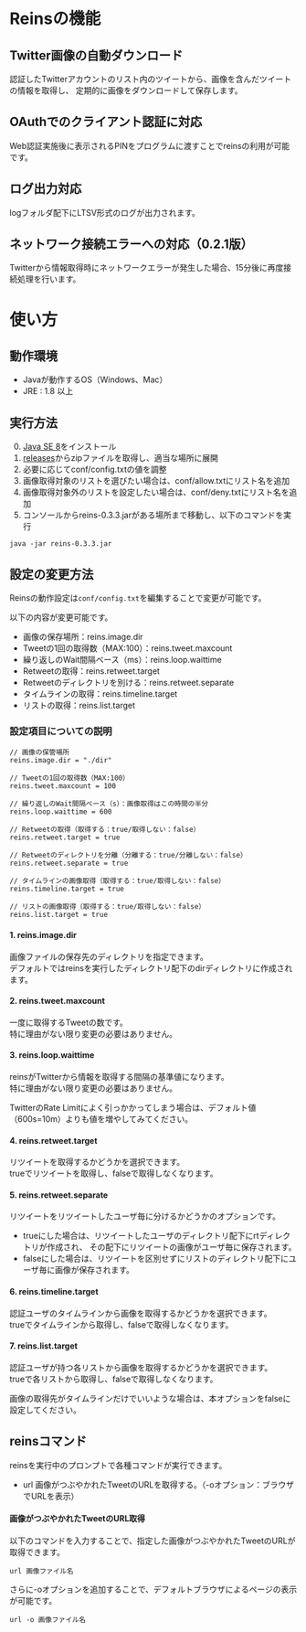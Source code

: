 
# Reinsの機能

## Twitter画像の自動ダウンロード
認証したTwitterアカウントのリスト内のツイートから、画像を含んだツイートの情報を取得し、
定期的に画像をダウンロードして保存します。

## OAuthでのクライアント認証に対応
Web認証実施後に表示されるPINをプログラムに渡すことでreinsの利用が可能です。

## ログ出力対応
logフォルダ配下にLTSV形式のログが出力されます。

## ネットワーク接続エラーへの対応（0.2.1版）
Twitterから情報取得時にネットワークエラーが発生した場合、15分後に再度接続処理を行います。



# 使い方

## 動作環境

- Javaが動作するOS（Windows、Mac）
- JRE : 1.8 以上


## 実行方法

0. [Java SE 8](http://www.oracle.com/technetwork/java/javase/downloads/index.html)をインストール
1. [releases](https://github.com/seriwb/reins/releases/latest)からzipファイルを取得し、適当な場所に展開
2. 必要に応じてconf/config.txtの値を調整
3. 画像取得対象のリストを選びたい場合は、conf/allow.txtにリスト名を追加
4. 画像取得対象外のリストを設定したい場合は、conf/deny.txtにリスト名を追加
5. コンソールからreins-0.3.3.jarがある場所まで移動し、以下のコマンドを実行
```
java -jar reins-0.3.3.jar
```


## 設定の変更方法

Reinsの動作設定は```conf/config.txt```を編集することで変更が可能です。

以下の内容が変更可能です。

- 画像の保存場所：reins.image.dir
- Tweetの1回の取得数（MAX:100）：reins.tweet.maxcount
- 繰り返しのWait間隔ベース（ms）：reins.loop.waittime
- Retweetの取得：reins.retweet.target
- Retweetのディレクトリを別ける：reins.retweet.separate
- タイムラインの取得：reins.timeline.target
- リストの取得：reins.list.target


### 設定項目についての説明

```
// 画像の保管場所
reins.image.dir = "./dir"

// Tweetの1回の取得数（MAX:100）
reins.tweet.maxcount = 100

// 繰り返しのWait間隔ベース（s）：画像取得はこの時間の半分
reins.loop.waittime = 600

// Retweetの取得（取得する：true/取得しない：false）
reins.retweet.target = true

// Retweetのディレクトリを分離（分離する：true/分離しない：false）
reins.retweet.separate = true

// タイムラインの画像取得（取得する：true/取得しない：false）
reins.timeline.target = true

// リストの画像取得（取得する：true/取得しない：false）
reins.list.target = true
```

#### 1. reins.image.dir

画像ファイルの保存先のディレクトリを指定できます。  
デフォルトではreinsを実行したディレクトリ配下のdirディレクトリに作成されます。


#### 2. reins.tweet.maxcount

一度に取得するTweetの数です。  
特に理由がない限り変更の必要はありません。


#### 3. reins.loop.waittime

reinsがTwitterから情報を取得する間隔の基準値になります。  
特に理由がない限り変更の必要はありません。

TwitterのRate Limitによく引っかかってしまう場合は、デフォルト値（600s=10m）よりも値を増やしてみてください。


#### 4. reins.retweet.target

リツイートを取得するかどうかを選択できます。  
trueでリツイートを取得し、falseで取得しなくなります。


#### 5. reins.retweet.separate

リツイートをリツイートしたユーザ毎に分けるかどうかのオプションです。

- trueにした場合は、リツイートしたユーザのディレクトリ配下にrtディレクトリが作成され、
その配下にリツイートの画像がユーザ毎に保存されます。
- falseにした場合は、リツイートを区別せずにリストのディレクトリ配下にユーザ毎に画像が保存されます。


#### 6. reins.timeline.target

認証ユーザのタイムラインから画像を取得するかどうかを選択できます。  
trueでタイムラインから取得し、falseで取得しなくなります。


#### 7. reins.list.target

認証ユーザが持つ各リストから画像を取得するかどうかを選択できます。  
trueで各リストから取得し、falseで取得しなくなります。

画像の取得先がタイムラインだけでいいような場合は、本オプションをfalseに設定してください。


## reinsコマンド

reinsを実行中のプロンプトで各種コマンドが実行できます。

- url		画像がつぶやかれたTweetのURLを取得する。（-oオプション：ブラウザでURLを表示）


#### 画像がつぶやかれたTweetのURL取得

以下のコマンドを入力することで、指定した画像がつぶやかれたTweetのURLが取得できます。

    url 画像ファイル名

さらに-oオプションを追加することで、デフォルトブラウザによるページの表示が可能です。

    url -o 画像ファイル名
